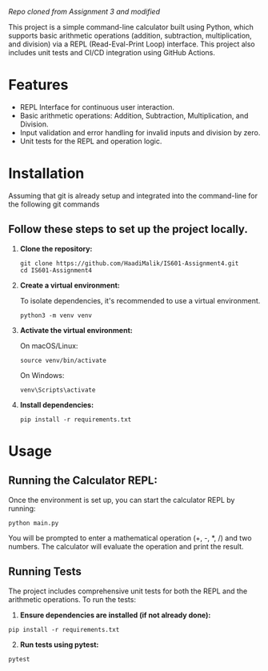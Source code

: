*Repo cloned from Assignment 3 and modified*

This project is a simple command-line calculator built using Python, which supports basic arithmetic operations (addition, subtraction, multiplication, and division) via a REPL (Read-Eval-Print Loop) interface. This project also includes unit tests and CI/CD integration using GitHub Actions.

# Features

- REPL Interface for continuous user interaction.
- Basic arithmetic operations: Addition, Subtraction, Multiplication, and Division.
- Input validation and error handling for invalid inputs and division by zero.
- Unit tests for the REPL and operation logic.

# Installation

Assuming that git is already setup and integrated into the command-line for the following git commands

## Follow these steps to set up the project locally.

1.  **Clone the repository:**

    ```
    git clone https://github.com/HaadiMalik/IS601-Assignment4.git
    cd IS601-Assignment4
    ```

2.  **Create a virtual environment:**

    To isolate dependencies, it's recommended to use a virtual environment.

    ```
    python3 -m venv venv
    ```

3.  **Activate the virtual environment:**

    On macOS/Linux:

    ```
    source venv/bin/activate
    ```

    On Windows:

    ```
    venv\Scripts\activate
    ```

4.  **Install dependencies:**

    ```
    pip install -r requirements.txt
    ```

# Usage

## Running the Calculator REPL:

Once the environment is set up, you can start the calculator REPL by running:

```
python main.py
```

You will be prompted to enter a mathematical operation (+, -, \*, /) and two numbers. The calculator will evaluate the operation and print the result.

## Running Tests

The project includes comprehensive unit tests for both the REPL and the arithmetic operations. To run the tests:

1. **Ensure dependencies are installed (if not already done):**

```
pip install -r requirements.txt
```

2. **Run tests using pytest:**

```
pytest
```
